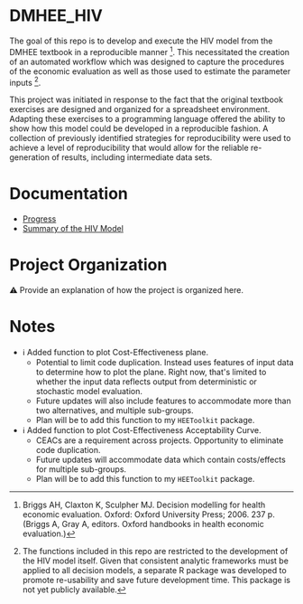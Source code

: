 # DMHEE_HIV

The goal of this repo is to develop and execute the HIV model from the DMHEE 
textbook in a reproducible manner [^1]. This necessitated the creation of an 
automated workflow which was designed to capture the procedures of the 
economic evaluation as well as those used to estimate the parameter inputs 
[^scope]. 

This project was initiated in response to the fact that the original 
textbook exercises are designed and organized for a spreadsheet environment. 
Adapting these exercises to a programming language offered the ability to show 
how this model could be developed in a reproducible fashion. A collection of 
previously identified strategies for reproducibility were used to achieve a 
level of reproducibility that would allow for the reliable re-generation of 
results, including intermediate data sets. 

# Documentation

* [Progress](docs/01_Progress.md)
* [Summary of the HIV Model](docs/02_Model-Summary.md)

# Project Organization
:warning: Provide an explanation of how the project is organized here. 

# Notes
  * :information_source: Added function to plot Cost-Effectiveness plane.
    - Potential to limit code duplication. Instead uses features of input data 
    to determine how to plot the plane. Right now, that's limited to whether the 
    input data reflects output from deterministic or stochastic model 
    evaluation.
    - Future updates will also include features to accommodate more than two 
    alternatives, and multiple sub-groups. 
    - Plan will be to add this function to my `HEEToolkit` package. 
  * :information_source: Added function to plot Cost-Effectiveness 
  Acceptability Curve. 
    - CEACs are a requirement across projects. Opportunity to eliminate code 
    duplication. 
    - Future updates will accommodate data which contain costs/effects for 
    multiple sub-groups. 
    - Plan will be to add this function to my `HEEToolkit` package.

[^1]: Briggs AH, Claxton K, Sculpher MJ. Decision modelling for health economic evaluation. Oxford: Oxford University Press; 2006. 237 p. (Briggs A, Gray A, editors. Oxford handbooks in health economic evaluation.)    
[^2]: Chancellor JV, Hill AM, Sabin CA, Simpson KN, Youle M. Modelling the Cost Effectiveness of Lamivudine/Zidovudine Combination Therapy in HIV Infection. Pharmacoeconomics. 1997 Jul 1;12(1):54–66.
[^scope]: The functions included in this repo are restricted to the development 
of the HIV model itself. Given that consistent analytic frameworks must be 
applied to all decision models, a separate R package was developed to 
promote re-usability and save future development time. This package is not yet 
publicly available.  
[^tmat]: The function to define the transition matrix is executed within the 
call stack when drawing parameters. This design choice was simply due to the 
nature of the input data. In other circumstances, like the THR model, this 
function will be incorpored within the model call stack instead. 
